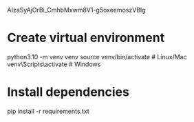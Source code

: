 AIzaSyAjOrBi_CmhbMxwm8V1-g5oxeemoszVBIg

# Create virtual environment
python3.10 -m venv venv
source venv/bin/activate   # Linux/Mac
venv\Scripts\activate      # Windows

# Install dependencies
pip install -r requirements.txt
